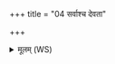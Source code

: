 +++
title = "04 सर्वाश्च देवता"

+++
<details><summary>मूलम् (WS)</summary>

सर्वाश्च देवता य एवं वेद ॥ ४ ॥
</details>